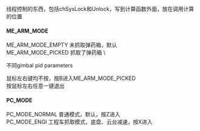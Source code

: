 线程控制的东西，包括chSysLock和Unlock，写到计算函数外面，放在调用计算的位置

#### ME_ARM_MODE
ME_ARM_MODE_EMPTY 未抓取弹药箱，默认 \
ME_ARM_MODE_PICKED 抓取了弹药箱 \

不同gimbal pid parameters

鼠标左右键均不按，按B进入ME_ARM_MODE_PICKED \
按鼠标左右任意一键退出

#### PC_MODE
PC_MODE_NORMAL 普通模式，默认，按Z进入\
PC_MODE_ENGI 工程车抓取模式，底盘、云台减速，按X进入